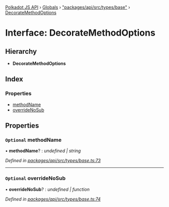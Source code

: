 [Polkadot JS API](../README.md) › [Globals](../globals.md) › ["packages/api/src/types/base"](../modules/_packages_api_src_types_base_.md) › [DecorateMethodOptions](_packages_api_src_types_base_.decoratemethodoptions.md)

# Interface: DecorateMethodOptions

## Hierarchy

* **DecorateMethodOptions**

## Index

### Properties

* [methodName](_packages_api_src_types_base_.decoratemethodoptions.md#optional-methodname)
* [overrideNoSub](_packages_api_src_types_base_.decoratemethodoptions.md#optional-overridenosub)

## Properties

### `Optional` methodName

• **methodName**? : *undefined | string*

*Defined in [packages/api/src/types/base.ts:73](https://github.com/polkadot-js/api/blob/3151c08aca/packages/api/src/types/base.ts#L73)*

___

### `Optional` overrideNoSub

• **overrideNoSub**? : *undefined | function*

*Defined in [packages/api/src/types/base.ts:74](https://github.com/polkadot-js/api/blob/3151c08aca/packages/api/src/types/base.ts#L74)*
